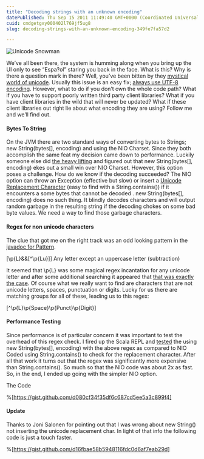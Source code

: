 ```yaml
---
title: "Decoding strings with an unknown encoding"
datePublished: Thu Sep 15 2011 11:49:40 GMT+0000 (Coordinated Universal Time)
cuid: cmdgetgxy000402l769jf5ug8
slug: decoding-strings-with-an-unknown-encoding-349fe7fa57d2

---
```


![Unicode Snowman](https://cdn.hashnode.com/res/hashnode/image/upload/v1753302127797/844512a5-0ef7-4aa5-a7da-5ae743487919.png)

We’ve all been there, the system is humming along when you bring up the UI only to see “Espa?ol” staring you back in the face. What is this? Why is there a question mark in there? Well, you’ve been bitten by they [mystical world of unicode](http://www.joelonsoftware.com/articles/Unicode.html). Usually this issue is an easy fix; [always use UTF-8 encoding](http://webdosanddonts.com/always-use-utf-8-encoding). However, what to do if you don’t own the whole code path? What if you have to support poorly written third party client libraries? What if you have client libraries in the wild that will never be updated? What if these client libraries out right lie about what encoding they are using? Follow me and we’ll find out.

#### Bytes To String

On the JVM there are two standard ways of converting bytes to Strings; new String(bytes\[\], encoding) and using the NIO Charset. Since they both accomplish the same feat my decision came down to performance. Luckily someone else did [the heavy lifting](http://www.javacodegeeks.com/2010/11/java-best-practices-char-to-byte-and.html) and figured out that new String(bytes\[\], encoding) ekes out a small win over NIO Charset. However, this option poses a challenge. How do we know if the decoding succeeded? The NIO option can throw an Exception (effective but slow) or insert a [Unicode Replacement Character](http://en.wikipedia.org/wiki/Specials_%28Unicode_block%29) (easy to find with a String.contains()) if it encounters a some bytes that cannot be decoded . new String(bytes\[\], encoding) does no such thing. It blindly decodes characters and will output random garbage in the resulting string if the decoding chokes on some bad byte values. We need a way to find those garbage characters.

#### Regex for non unicode characters

The clue that got me on the right track was an odd looking pattern in the [javadoc for Pattern](http://download.oracle.com/javase/6/docs/api/java/util/regex/Pattern.html).

\[\\p{L}&&\[^\\p{Lu}\]\] Any letter except an uppercase letter (subtraction)

It seemed that \\p{L} was some magical regex incantation for any unicode letter and after some additional searching it appeared that [that was exactly the case](http://www.regular-expressions.info/refunicode.html). Of course what we really want to find are characters that are not unicode letters, spaces, punctuation or digits. Lucky for us there are matching groups for all of these, leading us to this regex:

\[^\\p{L}\\p{Space}\\p{Punct}\\p{Digit}\]

#### Performance Testing

Since performance is of particular concern it was important to test the overhead of this regex check. I fired up the Scala REPL and [tested](https://gist.github.com/1203677) the using new String(bytes\[\], encoding) with the above regex as compared to NIO Coded using String.contains() to check for the replacement character. After all that work it turns out that the regex was significantly more expensive than String.contains(). So much so that the NIO code was about 2x as fast. So, in the end, I ended up going with the simpler NIO option.

The Code

%[https://gist.github.com/d080cf34f35df6c687cd5ee5a3c899f4]

#### Update

Thanks to Joni Salonen for pointing out that I was wrong about new String() not inserting the unicode replacement char. In light of that info the following code is just a touch faster.

%[https://gist.github.com/d16fbae58b5948116fdc0d6af7eab29d]